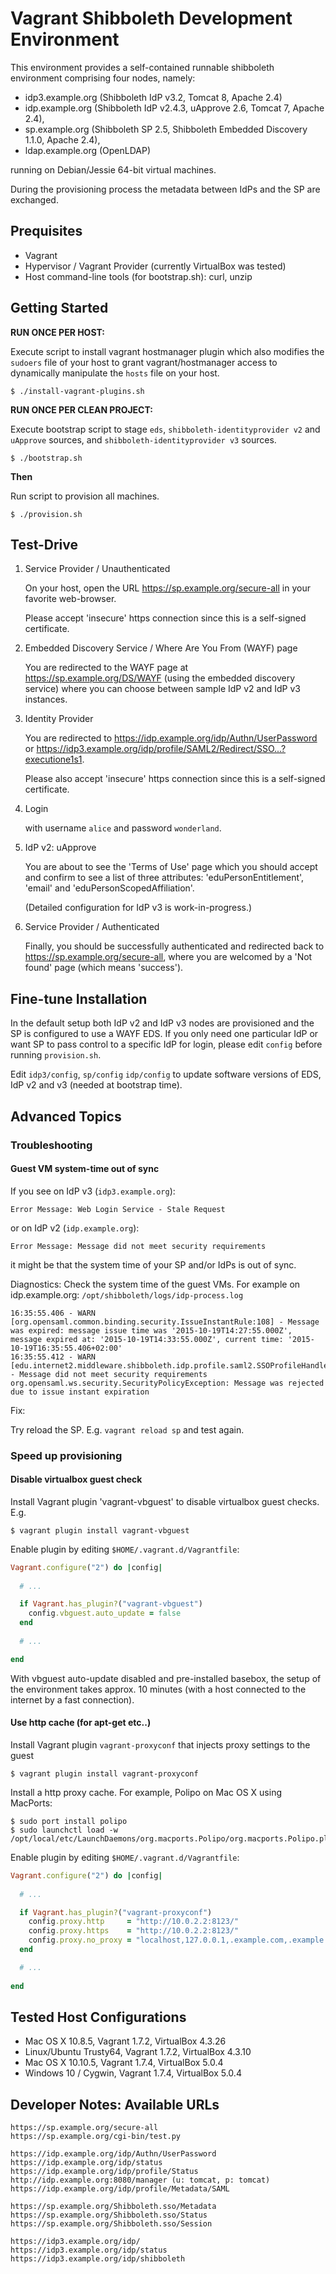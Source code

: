 # Vagrant Shibboleth Development Environment

This environment provides a self-contained runnable shibboleth environment comprising
four nodes, namely:

- idp3.example.org (Shibboleth IdP v3.2, Tomcat 8, Apache 2.4)
- idp.example.org (Shibboleth IdP v2.4.3, uApprove 2.6, Tomcat 7, Apache 2.4), 
- sp.example.org (Shibboleth SP 2.5, Shibboleth Embedded Discovery 1.1.0, Apache 2.4),
- ldap.example.org (OpenLDAP)

running on Debian/Jessie 64-bit virtual machines.

During the provisioning process the metadata between IdPs and the SP are exchanged.

## Prequisites

- Vagrant 
- Hypervisor / Vagrant Provider (currently VirtualBox was tested)
- Host command-line tools (for bootstrap.sh): 
    curl, unzip

## Getting Started

**RUN ONCE PER HOST:** 

Execute script to install vagrant hostmanager plugin which also modifies the `sudoers` file of your host to grant vagrant/hostmanager access to
dynamically manipulate the `hosts` file on your host.

    $ ./install-vagrant-plugins.sh

**RUN ONCE PER CLEAN PROJECT:** 

Execute bootstrap script to stage `eds`, `shibboleth-identityprovider v2` and `uApprove` sources, and `shibboleth-identityprovider v3` sources.


    $ ./bootstrap.sh

**Then**

Run script to provision all machines.

    $ ./provision.sh

## Test-Drive

1. Service Provider / Unauthenticated
   
   On your host, open the URL https://sp.example.org/secure-all in your favorite web-browser.

   Please accept 'insecure' https connection since this is a self-signed certificate.

2. Embedded Discovery Service / Where Are You From (WAYF) page

   You are redirected to the WAYF page at https://sp.example.org/DS/WAYF (using the embedded discovery service)
   where you can choose between sample IdP v2 and IdP v3 instances.

3. Identity Provider

   You are redirected to https://idp.example.org/idp/Authn/UserPassword or 
   https://idp3.example.org/idp/profile/SAML2/Redirect/SSO...?executione1s1.
   
   Please also accept 'insecure' https connection since this is a self-signed certificate.

4. Login
  
   with username ``alice`` and password ``wonderland``.

5. IdP v2: uApprove

   You are about to see the 'Terms of Use' page which you should accept and confirm to see a list of three
   attributes: 'eduPersonEntitlement', 'email' and 'eduPersonScopedAffiliation'.

   (Detailed configuration for IdP v3 is work-in-progress.)

6. Service Provider / Authenticated

   Finally, you should be successfully authenticated and redirected back to https://sp.example.org/secure-all,
   where you are welcomed by a 'Not found' page (which means 'success').

## Fine-tune Installation 
  
In the default setup both IdP v2 and IdP v3 nodes are provisioned and the SP is configured to use a WAYF EDS.
If you only need one particular IdP or want SP to pass control to a specific IdP for login, please
edit `config` before running `provision.sh`.

Edit `idp3/config`, `sp/config` `idp/config` to update software versions of EDS, IdP v2 and v3 (needed at bootstrap time).

## Advanced Topics

### Troubleshooting

#### Guest VM system-time out of sync 

If you see
on IdP v3 (`idp3.example.org`):

    Error Message: Web Login Service - Stale Request

or on IdP v2 (`idp.example.org`):

    Error Message: Message did not meet security requirements

it might be that the system time of your SP and/or IdPs is out of sync.

Diagnostics:
Check the system time of the guest VMs.
For example on idp.example.org:  `/opt/shibboleth/logs/idp-process.log`

~~~
16:35:55.406 - WARN [org.opensaml.common.binding.security.IssueInstantRule:108] - Message was expired: message issue time was '2015-10-19T14:27:55.000Z', message expired at: '2015-10-19T14:33:55.000Z', current time: '2015-10-19T16:35:55.406+02:00'
16:35:55.412 - WARN [edu.internet2.middleware.shibboleth.idp.profile.saml2.SSOProfileHandler:406] - Message did not meet security requirements
org.opensaml.ws.security.SecurityPolicyException: Message was rejected due to issue instant expiration
~~~

Fix:

Try reload the SP. E.g. `vagrant reload sp` and test again.

### Speed up provisioning 

#### Disable virtualbox guest check

Install Vagrant plugin 'vagrant-vbguest' to disable virtualbox guest checks.
E.g. 

    $ vagrant plugin install vagrant-vbguest

Enable plugin by editing `$HOME/.vagrant.d/Vagrantfile`:

```ruby
Vagrant.configure("2") do |config|
  
  # ...

  if Vagrant.has_plugin?("vagrant-vbguest")
    config.vbguest.auto_update = false
  end
  
  # ...

end
```

With vbguest auto-update disabled and pre-installed basebox, 
the setup of the environment takes approx. 10 minutes (with a host connected to the internet by a fast connection).

#### Use http cache (for apt-get etc..)

Install Vagrant plugin `vagrant-proxyconf` that injects proxy settings to the guest

    $ vagrant plugin install vagrant-proxyconf

Install a http proxy cache.
For example, Polipo on Mac OS X using MacPorts:

    $ sudo port install polipo
    $ sudo launchctl load -w /opt/local/etc/LaunchDaemons/org.macports.Polipo/org.macports.Polipo.plist

Enable plugin by editing `$HOME/.vagrant.d/Vagrantfile`:

```ruby
Vagrant.configure("2") do |config|
  
  # ...

  if Vagrant.has_plugin?("vagrant-proxyconf")
    config.proxy.http     = "http://10.0.2.2:8123/"
    config.proxy.https    = "http://10.0.2.2:8123/"
    config.proxy.no_proxy = "localhost,127.0.0.1,.example.com,.example.org"
  end

  # ...
  
end  
```

## Tested Host Configurations

- Mac OS X 10.8.5, Vagrant 1.7.2, VirtualBox 4.3.26
- Linux/Ubuntu Trusty64, Vagrant 1.7.2, VirtualBox 4.3.10
- Mac OS X 10.10.5, Vagrant 1.7.4, VirtualBox 5.0.4
- Windows 10 / Cygwin, Vagrant 1.7.4, VirtualBox 5.0.4

## Developer Notes: Available URLs
    
    https://sp.example.org/secure-all
    https://sp.example.org/cgi-bin/test.py
 
    https://idp.example.org/idp/Authn/UserPassword
    https://idp.example.org/idp/status
    https://idp.example.org/idp/profile/Status
    http://idp.example.org:8080/manager (u: tomcat, p: tomcat)
    https://idp.example.org/idp/profile/Metadata/SAML

    https://sp.example.org/Shibboleth.sso/Metadata
    https://sp.example.org/Shibboleth.sso/Status
    https://sp.example.org/Shibboleth.sso/Session

    https://idp3.example.org/idp/
    https://idp3.example.org/idp/status
    https://idp3.example.org/idp/shibboleth


